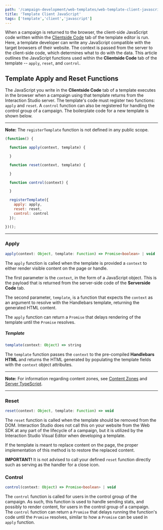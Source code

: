 ```yaml
---
path: '/campaign-development/web-templates/web-template-client-javascript'
title: 'Template Client JavaScript'
tags: ['template','client','javascript']
---
```


When a campaign is returned to the browser, the client-side JavaScript code written within the [Clientside Code](/campaign-development/web-templates/web-template-global-templates) tab of the template editor is run. Here, a template developer can write any JavaScript compatible with the target browsers of their website. The context is passed from the server to the client-side code, which determines what to do with the data.
This article outlines the JavaScript functions used within the **Clientside Code** tab of the template -- `apply`, `reset`, and `control`.

## Template Apply and Reset Functions
The JavaScript you write in the **Clientside Code** tab of a template executes in the browser when a campaign using that template returns from the Interaction Studio server. The template's code must register two functions: `apply` and `reset`. A `control` function can also be registered for handling the control group of a campaign. The boilerplate code for a new template is shown below.

---

**Note:** The `registerTemplate` function is not defined in any public scope.

```js
(function() {

  function apply(context, template) {

  }

  function reset(context, template) {

  }

  function control(context) {

  }

  registerTemplate({
    apply: apply,
    reset: reset,
    control: control
  });

})();
```
---
### Apply
```ts
apply(context: Object, template: Function) => Promise<boolean> | void
```
The `apply` function is called when the template is provided a `context` to either render visible content on the page or handle.

The first parameter is the `context`, in the form of a JavaScript object. This is the payload that is returned from the server-side code of the **Serverside Code** tab.

The second parameter, `template`, is a function that expects the `context` as an argument to resolve with the Handlebars template, returning the generated HTML content.

The `apply` function can return a `Promise` that delays rendering of the template until the `Promise` resolves.

##### Template
```ts
template(context: Object) => string
```
The `template` function passes the `context` to the pre-compiled **Handlebars HTML** and returns the HTML generated by populating the template fields with the `context` object attributes.

---
**Note:** For information regarding content zones, see [Content Zones](/web-integration/sitemap/contentzones) and [Server TypeScript](/campaign-development/web-templates/web-template-server-typescript).

---
### Reset
```ts
reset(context: Object, template: Function) => void
```
The `reset` function is called when the template should be removed from the DOM. Interaction Studio does not call this on your website from the Web SDK at any part of the lifecycle of a campaign, but it is utilized by the Interaction Studio Visual Editor when developing a template.

If the template is meant to replace content on the page, the proper implementation of this method is to restore the replaced content.

**IMPORTANT!** It is not advised to call your defined `reset` function directly such as serving as the handler for a close icon.

### Control
```ts
control(context: Object) => Promise<boolean> | void
```
The `control` function is called for users in the control group of the campaign. As such, this function is used to handle sending stats, and possibly to render content, for users in the control group of a campaign. The `control` function can return a `Promise` that delays running the function's code until the `Promise` resolves, similar to how a `Promise` can be used in `apply` function.
